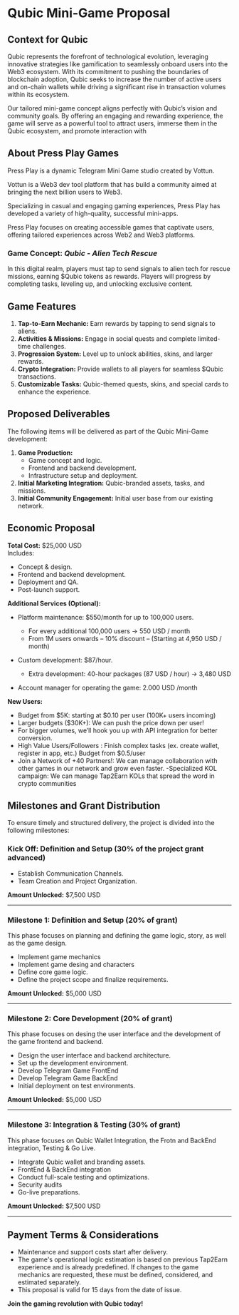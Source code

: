 # Qubic Mini-Game Proposal

## Context for Qubic

Qubic represents the forefront of technological evolution, leveraging innovative strategies like gamification to seamlessly onboard users into the Web3 ecosystem. With its commitment to pushing the boundaries of blockchain adoption, Qubic seeks to increase the number of active users and on-chain wallets while driving a significant rise in transaction volumes within its ecosystem.

Our tailored mini-game concept aligns perfectly with Qubic’s vision and community goals. By offering an engaging and rewarding experience, the game will serve as a powerful tool to attract users, immerse them in the Qubic ecosystem, and promote interaction with

## About Press Play Games
Press Play is a dynamic Telegram Mini Game studio created by Vottun. 

Vottun is a Web3 dev tool platform that has build a community aimed at bringing the next billion users to Web3.

Specializing in casual and engaging gaming experiences, Press Play has developed a variety of high-quality, successful mini-apps.

Press Play focuses on creating accessible games that captivate users, offering tailored experiences across Web2 and Web3 platforms.

### Game Concept: *Qubic - Alien Tech Rescue*
In this digital realm, players must tap to send signals to alien tech for rescue missions, earning $Qubic tokens as rewards. Players will progress by completing tasks, leveling up, and unlocking exclusive content.

## Game Features
1. **Tap-to-Earn Mechanic:** Earn rewards by tapping to send signals to aliens.
2. **Activities & Missions:** Engage in social quests and complete limited-time challenges.
3. **Progression System:** Level up to unlock abilities, skins, and larger rewards.
4. **Crypto Integration:** Provide wallets to all players for seamless $Qubic transactions.
5. **Customizable Tasks:** Qubic-themed quests, skins, and special cards to enhance the experience.

## Proposed Deliverables
The following items will be delivered as part of the Qubic Mini-Game development:
1. **Game Production:** 
   - Game concept and logic.
   - Frontend and backend development.
   - Infrastructure setup and deployment.
2. **Initial Marketing Integration:** Qubic-branded assets, tasks, and missions.
3. **Initial Community Engagement:** Initial user base from our existing network.

## Economic Proposal
**Total Cost:** $25,000 USD  
Includes:
- Concept & design.
- Frontend and backend development.
- Deployment and QA.
- Post-launch support.

**Additional Services (Optional):**
- Platform maintenance: $550/month for up to 100,000 users.
  - For every additional 100,000 users → 550 USD / month
  - From 1M users onwards – 10% discount – (Starting at 4,950 USD / month)

- Custom development: $87/hour.
  - Extra development: 40-hour packages (87 USD / hour) → 3,480 USD

- Account manager for operating the game: 2.000 USD /month

**New Users:**
- Budget from $5K: starting at $0.10 per user (100K+ users incoming)
- Larger budgets ($30K+): We can push the price down per user!
- For bigger volumes, we’ll hook you up with API integration for better conversion.
- High Value Users/Followers : Finish complex tasks (ex. create wallet, register in app, etc.) Budget from $0.5/user
- Join a Network of +40 Partners!: We can manage collaboration with other games in our network and grow even faster.
-Specialized KOL campaign:  We can manage Tap2Earn KOLs that spread the word in crypto communities
 
## Milestones and Grant Distribution
To ensure timely and structured delivery, the project is divided into the following milestones:

### Kick Off: Definition and Setup (30% of the project grant advanced)
- Establish Communication Channels.
- Team Creation and Project Organization.

**Amount Unlocked:** $7,500 USD

---

### Milestone 1: Definition and Setup (20% of grant)
This phase focuses on planning and defining the game logic, story, as well as the game design.

- Implement game mechanics
- Implement game desing and characters
- Define core game logic.
- Define the project scope and finalize requirements.

**Amount Unlocked:** $5,000 USD

---

### Milestone 2: Core Development (20% of grant)

This phase focuses on desing the user interface and the development of the game frontend and backend. 

- Design the user interface and backend architecture.
- Set up the development environment.
- Develop Telegram Game FrontEnd
- Develop Telegram Game BackEnd
- Initial deployment on test environments.

**Amount Unlocked:** $5,000 USD

---

### Milestone 3: Integration & Testing (30% of grant)

This phase focuses on Qubic Wallet Integration, the Frotn and BackEnd integration, Testing & Go Live. 

- Integrate Qubic wallet and branding assets.
- FrontEnd & BackEnd integration
- Conduct full-scale testing and optimizations.
- Security audits
- Go-live preparations.

**Amount Unlocked:** $7,500 USD

---

## Payment Terms &  Considerations
- Maintenance and support costs start after delivery.
- The game's operational logic estimation is based on previous Tap2Earn experience and is already predefined. If changes to the game mechanics are requested, these must be defined, considered, and estimated separately.
- This proposal is valid for 15 days from the date of issue.

**Join the gaming revolution with Qubic today!**
